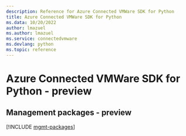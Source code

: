 ```yaml
---
description: Reference for Azure Connected VMWare SDK for Python
title: Azure Connected VMWare SDK for Python
ms.data: 10/20/2022
author: lmazuel
ms.author: lmazuel
ms.service: connectedvmware
ms.devlang: python
ms.topic: reference
---
```

# Azure Connected VMWare SDK for Python - preview

## Management packages - preview
[!INCLUDE [mgmt-packages](connected-vmware-mgmt-index.md)]